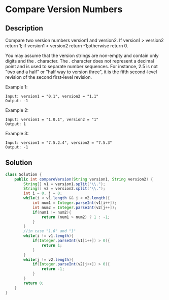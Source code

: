 # Compare Version Numbers
## Description
Compare two version numbers version1 and version2.
If version1 > version2 return 1; if version1 < version2 return -1;otherwise return 0.

You may assume that the version strings are non-empty and contain only digits and the . character.
The . character does not represent a decimal point and is used to separate number sequences.
For instance, 2.5 is not "two and a half" or "half way to version three", it is the fifth second-level revision of the second first-level revision.

Example 1:
```
Input: version1 = "0.1", version2 = "1.1"
Output: -1
```
Example 2:
```
Input: version1 = "1.0.1", version2 = "1"
Output: 1
```
Example 3:
```
Input: version1 = "7.5.2.4", version2 = "7.5.3"
Output: -1
```

## Solution
```java
class Solution {
    public int compareVersion(String version1, String version2) {
        String[] v1 = version1.split("\\.");
        String[] v2 = version2.split("\\.");
        int i = 0, j = 0;
        while(i < v1.length && j < v2.length){
            int num1 = Integer.parseInt(v1[i++]);
            int num2 = Integer.parseInt(v2[j++]);
            if(num1 != num2){
                return (num1 > num2) ? 1 : -1;
            }
        }
        //in case "1.0" and "1"
        while(i != v1.length){
            if(Integer.parseInt(v1[i++]) > 0){
                return 1;
            }
        }
        while(j != v2.length){
            if(Integer.parseInt(v2[j++]) > 0){
                return -1;
            }
        }
        return 0;
    }
}
```
